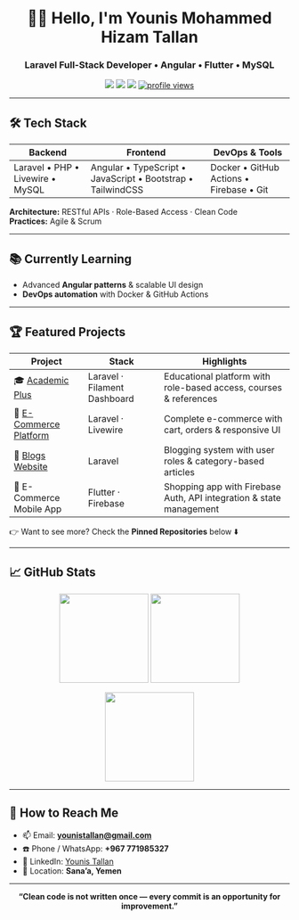 <!-- Header -->
<h1 align="center">👋🏽 Hello, I'm Younis Mohammed Hizam Tallan</h1>
<h3 align="center">Laravel Full-Stack Developer • Angular • Flutter • MySQL</h3>

<p align="center">
  <a href="https://linkedin.com/in/your-profile"><img src="https://img.shields.io/badge/LinkedIn-0A66C2?style=for-the-badge&logo=linkedin&logoColor=white"/></a>
  <a href="mailto:younistallan@gmail.com"><img src="https://img.shields.io/badge/Email-D14836?style=for-the-badge&logo=gmail&logoColor=white"/></a>
  <a href="#"><img src="https://img.shields.io/badge/Portfolio-FF7139?style=for-the-badge&logo=firefox&logoColor=white"/></a>
  <a href="https://github.com/EngYouniss"><img src="https://komarev.com/ghpvc/?username=EngYouniss&style=for-the-badge&color=blue" alt="profile views"/></a>
</p>

---

## 🛠️ Tech Stack

| **Backend** | **Frontend** | **DevOps & Tools** |
|-------------|--------------|--------------------|
| Laravel • PHP • Livewire • MySQL | Angular • TypeScript • JavaScript • Bootstrap • TailwindCSS | Docker • GitHub Actions • Firebase • Git |

**Architecture:** RESTful APIs · Role-Based Access · Clean Code  
**Practices:** Agile & Scrum   

---

## 📚 Currently Learning
- Advanced **Angular patterns** & scalable UI design  
- **DevOps automation** with Docker & GitHub Actions    

---

## 🏆 Featured Projects

| Project | Stack | Highlights |
|---------|-------|------------|
| 🎓 [Academic Plus](https://github.com/EngYouniss/academic-plus-project-laravel) | Laravel · Filament Dashboard | Educational platform with role-based access, courses & references |
| 🛒 [E-Commerce Platform](https://github.com/EngYouniss/shopping-project-laravel-livewire) | Laravel · Livewire | Complete e-commerce with cart, orders & responsive UI |
| 📰 [Blogs Website](https://github.com/EngYouniss/blogs-website-project) | Laravel  | Blogging system with user roles & category-based articles |
| 📱 E-Commerce Mobile App | Flutter · Firebase | Shopping app with Firebase Auth, API integration & state management |

👉 Want to see more? Check the **Pinned Repositories** below ⬇️  

---

## 📈 GitHub Stats

<p align="center">
  <img src="https://github-readme-stats.vercel.app/api?username=EngYouniss&show_icons=true&theme=radical" height="160" />
  <img src="https://github-readme-stats.vercel.app/api/top-langs/?username=EngYouniss&layout=compact&theme=radical" height="160" />
</p>

<p align="center">
  <img src="https://github-readme-streak-stats.herokuapp.com/?user=EngYouniss&theme=radical" height="160" />
</p>

---

## 🌱 How to Reach Me
- 📫 Email: **younistallan@gmail.com**  
- ☎️ Phone / WhatsApp: **+967 771985327**  
- 🔗 LinkedIn: [Younis Tallan](https://linkedin.com/in/younis-tallan)  
- 📍 Location: **Sana’a, Yemen**  

---

<p align="center"><b>“Clean code is not written once — every commit is an opportunity for improvement.”</b></p>
